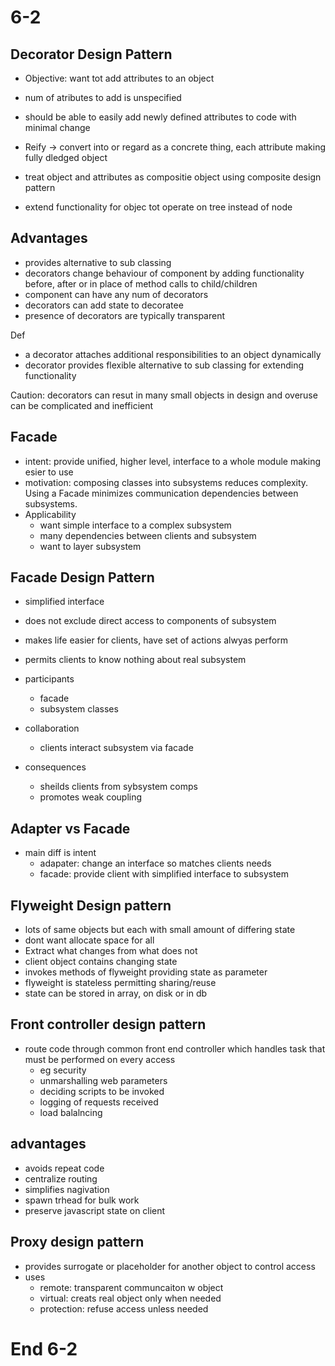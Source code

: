# 6-2

## Decorator Design Pattern
- Objective: want tot add attributes to an object
- num of atributes to add is unspecified
- should be able to easily add newly defined attributes to code with minimal change

- Reify -> convert into or regard as a concrete thing, each attribute making fully dledged object
- treat object and attributes as compositie object using composite design pattern
- extend functionality for objec tot operate on tree instead of node

## Advantages
- provides alternative to sub classing
- decorators change behaviour of component by adding functionality before, after or in place of method calls to child/children
- component can have any num of decorators
- decorators can add state to decoratee
- presence of decorators are typically transparent

Def
- a decorator attaches additional  responsibilities to an object dynamically
- decorator provides flexible alternative to sub classing for extending functionality

Caution: decorators can resut in many small objects in design and overuse can be complicated and inefficient

## Facade
- intent: provide unified, higher level, interface to a whole module making esier to use
- motivation: composing classes into subsystems reduces complexity. Using a Facade minimizes communication dependencies between subsystems.
- Applicability
	- want simple interface to a complex subsystem
	- many dependencies between clients and subsystem
	- want to layer subsystem

## Facade Design Pattern
- simplified interface
- does not exclude direct access to components of subsystem
- makes life easier for clients, have set of actions alwyas perform
- permits clients to know nothing about real subsystem

- participants
	- facade
	- subsystem classes
- collaboration
	- clients interact subsystem via facade
- consequences
	- sheilds clients from sybsystem comps
	- promotes weak coupling

## Adapter vs Facade
- main diff is intent
	- adapater: change an interface so matches clients needs
	- facade: provide client with simplified interface to subsystem

## Flyweight Design pattern
- lots of same objects but each with small amount of differing state
- dont want allocate space for all
- Extract what changes from what does not
- client object contains changing state
- invokes methods of flyweight providing state as parameter
- flyweight is stateless permitting sharing/reuse
- state can be stored in array, on disk or in db

## Front controller design pattern
- route code through common front end controller which handles task that must be performed on every access
	- eg security
	- unmarshalling web parameters
	- deciding scripts to be invoked
	- logging of requests received
	- load balalncing

## advantages
- avoids repeat code
- centralize routing
- simplifies nagivation
- spawn trhead for bulk work
- preserve javascript state on client

## Proxy design pattern
- provides surrogate or placeholder for another object to control access
- uses
	- remote: transparent communcaiton w object
	- virtual: creats real object only when needed
	- protection: refuse access unless needed

# End 6-2
